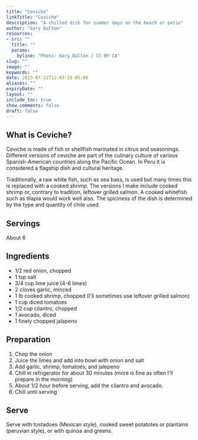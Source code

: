 ```yaml
---
title: "Ceviche"
linkTitle: "Ceviche"
description: "A chilled dish for summer days on the beach or patio"
author: "Gary Dalton"
resources:
- src: ""
  title: ""
  params:
    byline: "Photo: Gary Dalton / CC-BY-CA"
slug: ""
image: ""
keywords: ""
date: 2023-07-22T12:03:18-05:00
aliases: ""
expiryDate: ""
layout: ""
include_toc: true
show_comments: false
draft: false
---
```


## What is Ceviche?

Ceviche is made of fish or shellfish marinated in citrus and seasonings. Different versions of ceviche are part of the culinary culture of various Spanish-American countries along the Pacific Ocean. In Peru it is considered a flagship dish and cultural heritage.

Traditionally, a raw white fish, such as sea bass, is used but many times this is replaced with a cooked shrimp. The versions I make include cooked shrimp or, contrary to tradition, leftover grilled salmon. A cooked whitefish such as tilapia would work well also. The spiciness of the dish is determined by the type and quantity of chile used.

## Servings

About 6

## Ingredients

* 1/2 red onion, chopped
* 1 tsp salt
* 3/4 cup  lime juice (4-6 limes)
* 2 cloves garlic, minced
* 1 lb cooked shrimp, chopped (I'll sometimes use leftover grilled salmon)
* 1 cup diced tomatoes
* 1/2 cup cilantro, chopped
* 1 avocado, diced
* 1 finely chopped jalapeno

## Preparation

1. Chop the onion
2. Juice the limes and add into bowl with onion and salt
3. Add garlic, shrimp, tomatoes, and jalepeno
4. Chill in refrigerator for about 30 minutes (more is fine as often I'll prepare in the morning)
5. About 1/2 hour before serving, add the cilantro and avocado.
6. Chill until serving

## Serve

Serve with tostadoes (Mexican style), cooked sweet potatotes or plantains (peruvian style), or with quinoa and greens.
